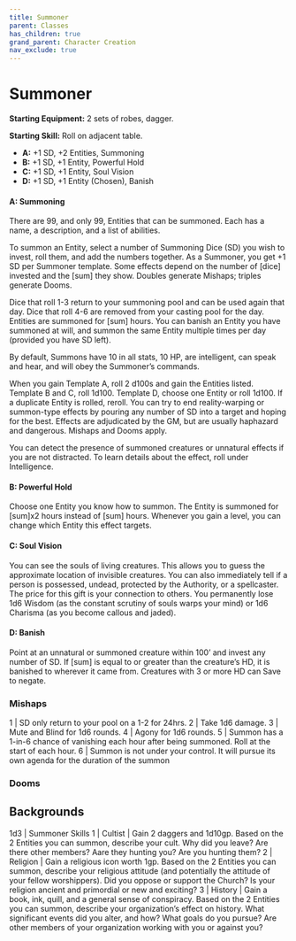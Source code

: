 ```yaml
---
title: Summoner
parent: Classes
has_children: true
grand_parent: Character Creation
nav_exclude: true
---
```


# Summoner

**Starting Equipment:** 2 sets of robes, dagger.

**Starting Skill:** Roll on adjacent table.

- **A:** +1 SD, +2 Entities, Summoning
- **B:** +1 SD, +1 Entity, Powerful Hold
- **C:** +1 SD, +1 Entity, Soul Vision
- **D:** +1 SD, +1 Entity (Chosen), Banish

#### A: Summoning

There are 99, and only 99, Entities that can be summoned. Each
has a name, a description, and a list of abilities.

To summon an Entity, select a number of Summoning Dice (SD)
you wish to invest, roll them, and add the numbers together. As a
Summoner, you get +1 SD per Summoner template. Some
effects depend on the number of [dice] invested and the [sum]
they show. Doubles generate Mishaps; triples generate Dooms.

Dice that roll 1-3 return to your summoning pool and can be
used again that day. Dice that roll 4-6 are removed from your
casting pool for the day. Entities are summoned for [sum] hours.
You can banish an Entity you have summoned at will, and
summon the same Entity multiple times per day (provided you
have SD left).

By default, Summons have 10 in all stats, 10 HP, are intelligent,
can speak and hear, and will obey the Summoner’s commands.

When you gain Template A, roll 2 d100s and gain the Entities
listed. Template B and C, roll 1d100. Template D, choose one
Entity or roll 1d100. If a duplicate Entity is rolled, reroll.
You can try to end reality-warping or summon-type effects by
pouring any number of SD into a target and hoping for the best.
Effects are adjudicated by the GM, but are usually haphazard
and dangerous. Mishaps and Dooms apply.

You can detect the presence of summoned creatures or
unnatural effects if you are not distracted. To learn details about
the effect, roll under Intelligence.

#### B: Powerful Hold
Choose one Entity you know how to summon. The Entity is
summoned for [sum]x2 hours instead of [sum] hours. Whenever
you gain a level, you can change which Entity this effect targets.
#### C: Soul Vision
You can see the souls of living creatures. This allows you to
guess the approximate location of invisible creatures. You can
also immediately tell if a person is possessed, undead, protected
by the Authority, or a spellcaster. The price for this gift is your
connection to others. You permanently lose 1d6 Wisdom (as the
constant scrutiny of souls warps your mind) or 1d6 Charisma (as
you become callous and jaded).
#### D: Banish
Point at an unnatural or summoned creature within 100’ and
invest any number of SD. If [sum] is equal to or greater than the
creature’s HD, it is banished to wherever it came from.
Creatures with 3 or more HD can Save to negate.

### Mishaps

1 | SD only return to your pool on a 1-2 for 24hrs.
2 | Take 1d6 damage.
3 | Mute and Blind for 1d6 rounds.
4 | Agony for 1d6 rounds.
5 | Summon has a 1-in-6 chance of vanishing each hour after being summoned. Roll at the start of each hour.
6 | Summon is not under your control. It will pursue its own agenda for the duration of the summon

### Dooms

## Backgrounds

1d3 | Summoner Skills
1 | Cultist | Gain 2 daggers and 1d10gp. Based on the 2 Entities you can summon, describe your cult. Why did you leave? Are there other members? Aare they hunting you? Are you hunting them?
2 | Religion | Gain a religious icon worth 1gp. Based on the 2 Entities you can summon, describe your religious attitude (and potentially the attitude of your fellow worshippers). Did you oppose or support the Church? Is your religion ancient and primordial or new and exciting?
3 | History | Gain a book, ink, quill, and a general sense of conspiracy. Based on the 2 Entities you can summon, describe your organization’s effect on history. What significant events did you alter, and how? What goals do you pursue? Are other members of your organization working with you or against you?
